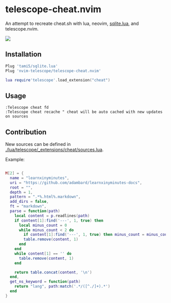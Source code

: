 # telescope-cheat.nvim

An attempt to recreate cheat.sh with lua, neovim, [sqlite.lua](https://github.com/tami5/sqlite.lua), and telescope.nvim.

![](./preview.gif)

## Installation

```lua
Plug 'tami5/sqlite.lua'
Plug 'nvim-telescope/telescope-cheat.nvim'

lua require'telescope'.load_extension("cheat")

```

## Usage

```vim
:Telescope cheat fd
:Telescope cheat recache " cheat will be auto cached with new updates on sources
```

## Contribution

New sources can be defined in [./lua/telescope/\_extensions/cheat/sources.lua](https://github.com/nvim-telescope/telescope-cheat.nvim/blob/dev/lua/telescope/_extensions/cheat/sources.lua).

Example:

```lua

M[2] = {
  name = "learnxinyminutes",
  uri = "https://github.com/adambard/learnxinyminutes-docs",
  root = "",
  depth = 1,
  pattern = ".*%.html%.markdown",
  add_dirs = false,
  ft = "markdown",
  parse = function(path)
    local content = p.readlines(path)
    if content[1]:find('---', 1, true) then
      local minus_count = 0
      while minus_count < 2 do
        if content[1]:find('---', 1, true) then minus_count = minus_count + 1 end
        table.remove(content, 1)
      end
    end
    while content[1] == '' do
      table.remove(content, 1)
    end

    return table.concat(content, '\n')
  end,
  get_ns_keyword = function(path)
    return "lang", path:match('.*/([^./]+).*')
  end
}
```
